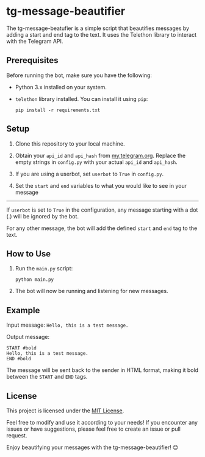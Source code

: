 # tg-message-beautifier

The tg-message-beatufier is a simple script that beautifies messages by adding a start and end tag to the text. It uses the Telethon library to interact with the Telegram API.

## Prerequisites

Before running the bot, make sure you have the following:

- Python 3.x installed on your system.
- `telethon` library installed. You can install it using `pip`:

  ```
  pip install -r requirements.txt
  ```

## Setup

1. Clone this repository to your local machine.

2. Obtain your `api_id` and `api_hash` from [my.telegram.org](https://my.telegram.org). Replace the empty strings in `config.py` with your actual `api_id` and `api_hash`.

3. If you are using a userbot, set `userbot` to `True` in `config.py`.

4. Set the `start` and `end` variables to what you would like to see in your message

---

If `userbot` is set to `True` in the configuration, any message starting with a dot (.) will be ignored by the bot. 

For any other message, the bot will add the defined `start` and `end` tag to the text.


## How to Use

1. Run the `main.py` script:

   ```
   python main.py
   ```

2. The bot will now be running and listening for new messages.


## Example

Input message: `Hello, this is a test message.`

Output message:
```
START #bold
Hello, this is a test message.
END #bold
```


The message will be sent back to the sender in HTML format, making it bold between the `START` and `END` tags.

## License

This project is licensed under the [MIT License](LICENSE).

Feel free to modify and use it according to your needs! If you encounter any issues or have suggestions, please feel free to create an issue or pull request.

Enjoy beautifying your messages with the tg-message-beautifier! 😊